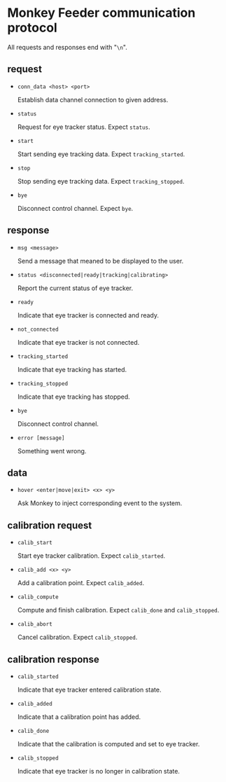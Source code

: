# Monkey Feeder communication protocol

All requests and responses end with "`\n`".

## request

- `conn_data <host> <port>`

	Establish data channel connection to given address.

- `status`

	Request for eye tracker status. Expect `status`.

- `start`

	Start sending eye tracking data. Expect `tracking_started`.

- `stop`

	Stop sending eye tracking data. Expect `tracking_stopped`.

- `bye`

	Disconnect control channel. Expect `bye`.

## response

- `msg <message>`

	Send a message that meaned to be displayed to the user.

- `status <disconnected|ready|tracking|calibrating>`

	Report the current status of eye tracker.

- `ready`

	Indicate that eye tracker is connected and ready.

- `not_connected`

	Indicate that eye tracker is not connected.

- `tracking_started`

	Indicate that eye tracking has started.

- `tracking_stopped`

	Indicate that eye tracking has stopped.

- `bye`

	Disconnect control channel.

- `error [message]`

	Something went wrong.

## data

- `hover <enter|move|exit> <x> <y>`

	Ask Monkey to inject corresponding event to the system.

## calibration request

- `calib_start`

	Start eye tracker calibration. Expect `calib_started`.

- `calib_add <x> <y>`

	Add a calibration point. Expect `calib_added`.

- `calib_compute`

	Compute and finish calibration. Expect `calib_done` and `calib_stopped`.

- `calib_abort`

	Cancel calibration. Expect `calib_stopped`.

## calibration response

- `calib_started`

	Indicate that eye tracker entered calibration state.

- `calib_added`

	Indicate that a calibration point has added.

- `calib_done`

	Indicate that the calibration is computed and set to eye tracker.

- `calib_stopped`

	Indicate that eye tracker is no longer in calibration state.
